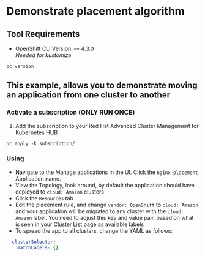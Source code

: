 # Demonstrate placement algorithm
## Tool Requirements
- OpenShift CLI Version >= 4.3.0<br>_Needed for kustomize_
```bash
oc version
```

## This example, allows you to demonstrate moving an application from one cluster to another
### Activate a subscription (ONLY RUN ONCE)
1. Add the subscription to your Red Hat Advanced Cluster Management for Kubernetes HUB
```
oc apply -k subscription/
```
### Using
- Navigate to the Manage applications in the UI. Click the `nginx-placement` Application name.
- View the Topology, look around, by default the application should have deployed to `cloud: Amazon` clusters
- Click the `Resources` tab
- Edit the placement rule, and change `vendor: OpenShift` to `cloud: Amazon` and your application will be migrated to any cluster with the `cloud: Amazon` label. You need to adjust this key and value pair, based on what is seen in your Cluster List page as available labels
- To spread the app to all clusters, change the YAML as follows:
```yaml
  clusterSelector:
    matchLabels: {}
```
